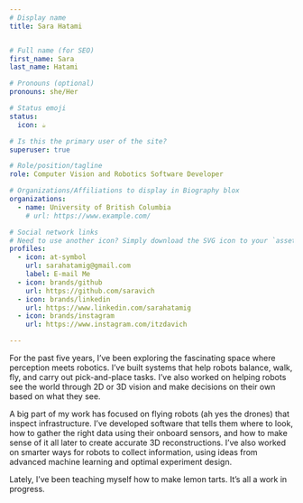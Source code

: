 ```yaml
---
# Display name
title: Sara Hatami


# Full name (for SEO)
first_name: Sara
last_name: Hatami

# Pronouns (optional)
pronouns: she/Her

# Status emoji
status:
  icon: ☕️

# Is this the primary user of the site?
superuser: true

# Role/position/tagline
role: Computer Vision and Robotics Software Developer

# Organizations/Affiliations to display in Biography blox
organizations:
  - name: University of British Columbia
    # url: https://www.example.com/

# Social network links
# Need to use another icon? Simply download the SVG icon to your `assets/media/icons/` folder.
profiles:
  - icon: at-symbol
    url: sarahatamig@gmail.com
    label: E-mail Me
  - icon: brands/github
    url: https://github.com/saravich
  - icon: brands/linkedin
    url: https://www.linkedin.com/sarahatamig
  - icon: brands/instagram
    url: https://www.instagram.com/itzdavich

---
```



For the past five years, I’ve been exploring the fascinating space where perception meets robotics. I’ve built systems that help robots balance, walk, fly, and carry out pick-and-place tasks. I’ve also worked on helping robots see the world through 2D or 3D vision and make decisions on their own based on what they see.

A big part of my work has focused on flying robots (ah yes the drones) that inspect infrastructure. I’ve developed software that tells them where to look, how to gather the right data using their onboard sensors, and how to make sense of it all later to create accurate 3D reconstructions. I’ve also worked on smarter ways for robots to collect information, using ideas from advanced machine learning and optimal experiment design.

Lately, I’ve been teaching myself how to make lemon tarts. It’s all a work in progress.
